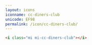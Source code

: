 ```yaml
---
layout: icons
iconname: cc-diners-club
unicode: EF98
permalink: /icon/cc-diners-club/
---
```


``` html
<i class="mi mi-cc-diners-club"></i>
```
